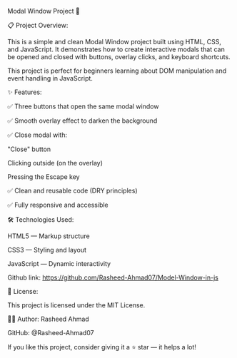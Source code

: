 Modal Window Project 🚀

📋 Project Overview:

This is a simple and clean Modal Window project built using HTML, CSS, and JavaScript.
It demonstrates how to create interactive modals that can be opened and closed with buttons, overlay clicks, and keyboard shortcuts.

This project is perfect for beginners learning about DOM manipulation and event handling in JavaScript.

✨ Features:

✅ Three buttons that open the same modal window

✅ Smooth overlay effect to darken the background

✅ Close modal with:

"Close" button

Clicking outside (on the overlay)

Pressing the Escape key

✅ Clean and reusable code (DRY principles)

✅ Fully responsive and accessible

🛠️ Technologies Used:

HTML5 — Markup structure

CSS3 — Styling and layout

JavaScript — Dynamic interactivity

Github link: https://github.com/Rasheed-Ahmad07/Model-Window-in-js

📑 License:

This project is licensed under the MIT License.

🧑‍💻 Author: Rasheed Ahmad

GitHub: @Rasheed-Ahmad07

If you like this project, consider giving it a ⭐ star — it helps a lot!
